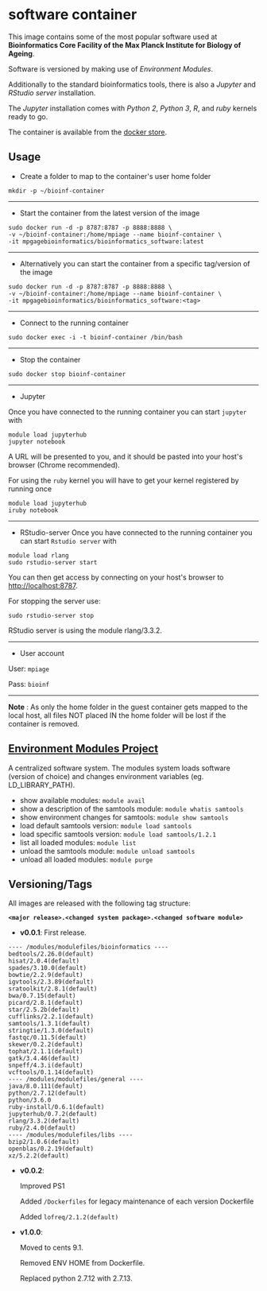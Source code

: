 # software container

This image contains some of the most popular software used at **Bioinformatics Core Facility of the Max Planck Institute for Biology of Ageing**.

Software is versioned by making use of *Environment Modules*.

Additionally to the standard bioinformatics tools, there is also a *Jupyter* and *RStudio server*  installation.  

The *Jupyter* installation comes with *Python 2*, *Python 3*, *R*, and *ruby* kernels ready to go.

The container is available from the [docker store](https://store.docker.com/community/images/mpgagebioinformatics/bioinformatics_software).

## Usage
* Create a folder to map to the container's user home folder
```
mkdir -p ~/bioinf-container
```
----
* Start the container from the latest version of the image
```
sudo docker run -d -p 8787:8787 -p 8888:8888 \
-v ~/bioinf-container:/home/mpiage --name bioinf-container \
-it mpgagebioinformatics/bioinformatics_software:latest
```
----
* Alternatively you can start the container from a specific tag/version of the image
```
sudo docker run -d -p 8787:8787 -p 8888:8888 \
-v ~/bioinf-container:/home/mpiage --name bioinf-container \
-it mpgagebioinformatics/bioinformatics_software:<tag>
```
----
* Connect to the running container
```
sudo docker exec -i -t bioinf-container /bin/bash
```
----
* Stop the container
```
sudo docker stop bioinf-container
```
----
* Jupyter

Once you have connected to the running container you can start `jupyter` with
```
module load jupyterhub
jupyter notebook
```
A URL will be presented to you, and it should be pasted into your host's browser (Chrome  recommended).

For using the `ruby` kernel you will have to get your kernel registered by running once 
```
module load jupyterhub
iruby notebook
```
----
* RStudio-server
Once you have connected to the running container you can start `Rstudio server` with
```
module load rlang
sudo rstudio-server start
```
You can then get access by connecting on your host's browser to [http://localhost:8787](http://localhost:8787).

For stopping the server use:
```
sudo rstudio-server stop
```
RStudio server is using the module rlang/3.3.2. 

----
* User account

User: `mpiage`

Pass: `bioinf`

----
**Note** : As only the home folder in the guest container gets mapped to the local host, all files NOT placed IN the home folder will be lost if the container is removed.

## [Environment Modules Project](http://modules.sourceforge.net)
A centralized software system.
The modules system loads software (version of choice) and changes environment 
variables (eg. LD_LIBRARY_PATH).
* show available modules: 
`module avail`	
* show a description of the samtools module: 
`module whatis samtools` 
* show environment changes for samtools: 
`module show samtools`
* load default samtools version: 
`module load samtools`		
* load specific samtools version: 
`module load samtools/1.2.1`
* list all loaded modules: 
`module list`
* unload the samtools module: 
`module unload samtools`
* unload all loaded modules: 
`module purge`  

## Versioning/Tags

All images are released with the following tag structure:

**`<major release>.<changed system package>.<changed software module>`**

* **v0.0.1**: 
First release.
```
---- /modules/modulefiles/bioinformatics ----
bedtools/2.26.0(default)
hisat/2.0.4(default)
spades/3.10.0(default)
bowtie/2.2.9(default)
igvtools/2.3.89(default)
sratoolkit/2.8.1(default)
bwa/0.7.15(default)
picard/2.8.1(default)
star/2.5.2b(default)
cufflinks/2.2.1(default)
samtools/1.3.1(default)
stringtie/1.3.0(default)
fastqc/0.11.5(default)
skewer/0.2.2(default)
tophat/2.1.1(default)
gatk/3.4.46(default)
snpeff/4.3.i(default)
vcftools/0.1.14(default)
---- /modules/modulefiles/general ----
java/8.0.111(default)
python/2.7.12(default)
python/3.6.0
ruby-install/0.6.1(default)
jupyterhub/0.7.2(default)
rlang/3.3.2(default)
ruby/2.4.0(default)
---- /modules/modulefiles/libs ----
bzip2/1.0.6(default)
openblas/0.2.19(default) 
xz/5.2.2(default)
```

* **v0.0.2**:

  Improved PS1

  Added `/Dockerfiles` for legacy maintenance of each version Dockerfile

  Added `lofreq/2.1.2(default)`

* **v1.0.0**: 

  Moved to cents 9.1.

  Removed ENV HOME from Dockerfile.

  Replaced python 2.7.12 with 2.7.13.

